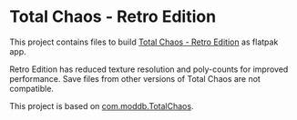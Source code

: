 # Total Chaos - Retro Edition

This project contains files to build [Total Chaos - Retro Edition](https://www.moddb.com/mods/total-chaos/downloads/total-chaos-directors-cut-retro-edition-140) as flatpak app.

Retro Edition has reduced texture resolution and poly-counts for improved performance. Save files from other versions of Total Chaos are not compatible.

This project is based on [com.moddb.TotalChaos](https://github.com/flathub/com.moddb.TotalChaos).

